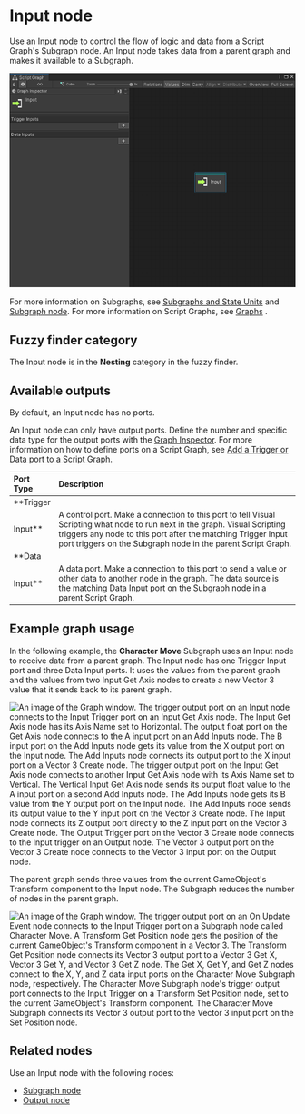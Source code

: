 # Input node

Use an Input node to control the flow of logic and data from a Script Graph's Subgraph node. An Input node takes data
from a parent graph and makes it available to a Subgraph.

![An image of the Graph window that displays a default Input node and the Graph Inspector.](images/vs-nesting-input-node.png)

For more information on Subgraphs, see [Subgraphs and State Units](vs-nesting-subgraphs-state-units.md)
and [Subgraph node](vs-nesting-subgraph-node.md). For more information on Script Graphs, see [Graphs](vs-graph-types.md)
.

## Fuzzy finder category

The Input node is in the **Nesting** category in the fuzzy finder.

## Available outputs

By default, an Input node has no ports.

An Input node can only have output ports. Define the number and specific data type for the output ports with
the [Graph Inspector](vs-interface-overview.md#the-graph-inspector). For more information on how to define ports on a
Script Graph, see [Add a Trigger or Data port to a Script Graph](vs-nesting-add-triggers-data-graph.md).

| **Port Type**      | **Description**       |
| :-------------     | :-------------------- |
| **Trigger
Input**  | A control port. Make a connection to this port to tell Visual Scripting what node to run next in the graph. Visual Scripting triggers any node to this port after the matching Trigger Input port triggers on the Subgraph node in the parent Script Graph. |
| **Data
Input**     | A data port. Make a connection to this port to send a value or other data to another node in the graph. The data source is the matching Data Input port on the Subgraph node in a parent Script Graph. |

## Example graph usage

In the following example, the **Character Move** Subgraph uses an Input node to receive data from a parent graph. The
Input node has one Trigger Input port and three Data Input ports. It uses the values from the parent graph and the
values from two Input Get Axis nodes to create a new Vector 3 value that it sends back to its parent graph.

![An image of the Graph window. The trigger output port on an Input node connects to the Input Trigger port on an Input Get Axis node. The Input Get Axis node has its Axis Name set to Horizontal. The output float port on the Get Axis node connects to the A input port on an Add Inputs node. The B input port on the Add Inputs node gets its value from the X output port on the Input node. The Add Inputs node connects its output port to the X input port on a Vector 3 Create node. The trigger output port on the Input Get Axis node connects to another Input Get Axis node with its Axis Name set to Vertical. The Vertical Input Get Axis node sends its output float value to the A input port on a second Add Inputs node. The Add Inputs node gets its B value from the Y output port on the Input node. The Add Inputs node sends its output value to the Y input port on the Vector 3 Create node. The Input node connects its Z output port directly to the Z input port on the Vector 3 Create node. The Output Trigger port on the Vector 3 Create node connects to the Input trigger on an Output node. The Vector 3 output port on the Vector 3 Create node connects to the Vector 3 input port on the Output node.](images/vs-nesting-input-node-example.png)

The parent graph sends three values from the current GameObject's Transform component to the Input node. The Subgraph
reduces the number of nodes in the parent graph.

![An image of the Graph window. The trigger output port on an On Update Event node connects to the Input Trigger port on a Subgraph node called Character Move. A Transform Get Position node gets the position of the current GameObject's Transform component in a Vector 3. The Transform Get Position node connects its Vector 3 output port to a Vector 3 Get X, Vector 3 Get Y, and Vector 3 Get Z node. The Get X, Get Y, and Get Z nodes connect to the X, Y, and Z data input ports on the Character Move Subgraph node, respectively. The Character Move Subgraph node's trigger output port connects to the Input Trigger on a Transform Set Position node, set to the current GameObject's Transform component. The Character Move Subgraph connects its Vector 3 output port to the Vector 3 input port on the Set Position node.](images/vs-subgraph-node-use-example.png)

## Related nodes

Use an Input node with the following nodes:

- [Subgraph node](vs-nesting-subgraph-node.md)
- [Output node](vs-nesting-output-node.md)